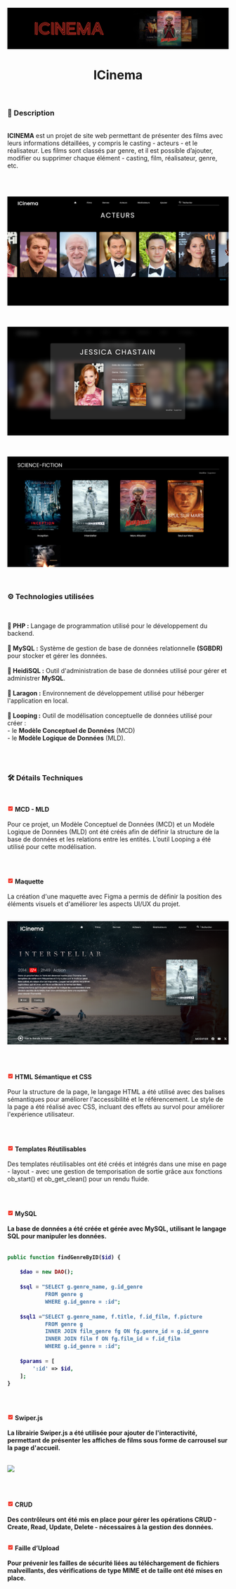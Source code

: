 ![](banner-cinema.png)

<h1 align="center">ICinema</h1>

<br/>

<h3>📃 Description</h3>
<br/>
<strong>ICINEMA</strong> est un projet de site web permettant de présenter des films avec leurs informations détaillées, y compris le casting - acteurs - et le réalisateur. Les films sont classés par genre, et il est possible d’ajouter, modifier ou supprimer chaque élément - casting, film, réalisateur, genre, etc.

<br/></br>

![](listing-actors0.png)

</br>

![](detail-acteur-icinema.png)

</br>

![](genre-icinema.png)




<br/>

<h3>⚙️ Technologies utilisées</h3>

<br/>

🔴<strong> PHP :</strong> Langage de programmation utilisé pour le développement du backend.<br/><br/>
🔴<strong> MySQL :</strong> Système de gestion de base de données relationnelle **(SGBDR)** pour stocker et gérer les données.<br/><br/>
🔴<strong> HeidiSQL :</strong> Outil d'administration de base de données utilisé pour gérer et administrer **MySQL**.<br/><br/>
🔴<strong> Laragon :</strong> Environnement de développement utilisé pour héberger l'application en local.<br/><br/>
🔴<strong> Looping :</strong> Outil de modélisation conceptuelle de données utilisé pour créer  : <br/>
                              - le **Modèle Conceptuel de Données** (MCD)<br/>
                              - le **Modèle Logique de Données** (MLD).<br/><br/>

<br/>

<h3>🛠️ Détails Techniques</h3><br/>

<img src="./checked-red.png" width="14"/><strong> MCD - MLD</strong> <br/><br/>
Pour ce projet, un Modèle Conceptuel de Données (MCD) et un Modèle Logique de Données (MLD) ont été créés afin de définir la structure de la base de données et les relations entre les entités. L’outil Looping a été utilisé pour cette modélisation.

<br/><br/>

<img src="./checked-red.png" width="14"/><strong>  Maquette</strong> <br/><br/>
La création d'une maquette avec Figma a permis de définir la position des éléments visuels et d'améliorer les aspects UI/UX du projet.
<br/><br/>

![](Accueil-cinema1.png)

<br/><br/>

<img src="./checked-red.png" width="14"/><strong> HTML Sémantique et CSS</strong> <br/><br/>
Pour la structure de la page, le langage HTML a été utilisé avec des balises sémantiques pour améliorer l'accessibilité et le référencement. Le style de la page a été réalisé avec CSS, incluant des effets au survol pour améliorer l'expérience utilisateur.
  
<br/><br/>

<img src="./checked-red.png" width="14"/><strong>  Templates Réutilisables</strong> <br/><br/>
Des templates réutilisables ont été créés et intégrés dans une mise en page - layout -  avec une gestion de temporisation de sortie grâce aux fonctions ob_start() et ob_get_clean() pour un rendu fluide.
  
<br/><br/>

<img src="./checked-red.png" width="14"/><strong>  MySQL</stronh> <br/><br/>
La base de données a été créée et gérée avec MySQL, utilisant le langage SQL pour manipuler les données.
<br/>

````php

public function findGenreByID($id) {

    $dao = new DAO();
    
    $sql = "SELECT g.genre_name, g.id_genre
            FROM genre g
            WHERE g.id_genre = :id";
    
    $sql1 ="SELECT g.genre_name, f.title, f.id_film, f.picture
            FROM genre g
            INNER JOIN film_genre fg ON fg.genre_id = g.id_genre
            INNER JOIN film f ON fg.film_id = f.id_film
            WHERE g.id_genre = :id";
    
    $params = [
        ':id' => $id,
    ];
}

`````


<br/><br/>

<img src="./checked-red.png" width="14"/><strong>  Swiper.js</strong> <br/><br/>
La librairie Swiper.js a été utilisée pour ajouter de l'interactivité, permettant de présenter les affiches de films sous forme de carrousel sur la page d'accueil. </br></br>

![](swiper-taken.png)
  
<br/><br/>

<img src="./checked-red.png" width="14"/><strong>  CRUD</strong> <br/><br/>
Des contrôleurs ont été mis en place pour gérer les opérations CRUD - Create, Read, Update, Delete - nécessaires à la gestion des données.
<br/><br/>

<img src="./checked-red.png" width="14"/><strong>  Faille d’Upload </strong> <br/><br/>
Pour prévenir les failles de sécurité liées au téléchargement de fichiers malveillants, des vérifications de type MIME et de taille ont été mises en place. 

<br/>
<br/>



